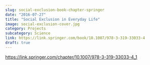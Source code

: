 ```yaml
---
slug: social-exclusion-book-chapter-springer
date: "2016-07-27"
title: "Social Exclusion in Everyday Life"
image: social-exclusion-cover.jpg
category: Projects
subcategory: Science
link: https://link.springer.com/book/10.1007/978-3-319-33033-4
draft: true
---
```


https://link.springer.com/chapter/10.1007/978-3-319-33033-4_1
